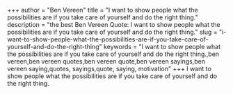 +++
author = "Ben Vereen"
title = "I want to show people what the possibilities are if you take care of yourself and do the right thing."
description = "the best Ben Vereen Quote: I want to show people what the possibilities are if you take care of yourself and do the right thing."
slug = "i-want-to-show-people-what-the-possibilities-are-if-you-take-care-of-yourself-and-do-the-right-thing"
keywords = "I want to show people what the possibilities are if you take care of yourself and do the right thing.,ben vereen,ben vereen quotes,ben vereen quote,ben vereen sayings,ben vereen saying,quotes, sayings,quote, saying, motivation"
+++
I want to show people what the possibilities are if you take care of yourself and do the right thing.
